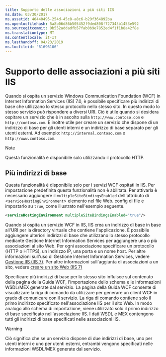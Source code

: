 ```yaml
---
title: Supporto delle associazioni a più siti IIS
ms.date: 03/30/2017
ms.assetid: 40440495-254d-45c8-a8c6-b29f364892ba
ms.openlocfilehash: 5a8b06d86b505452f9ded808f727343b1453e592
ms.sourcegitcommit: 9b552addadfb57fab0b9e7852ed4f1f1b8a42f8e
ms.translationtype: MT
ms.contentlocale: it-IT
ms.lasthandoff: 04/23/2019
ms.locfileid: "61696106"
---
```

# <a name="supporting-multiple-iis-site-bindings"></a>Supporto delle associazioni a più siti IIS
Quando si ospita un servizio Windows Communication Foundation (WCF) in Internet Information Services (IIS) 7.0, è possibile specificare più indirizzi di base che utilizzano lo stesso protocollo nello stesso sito. In questo modo lo stesso servizio può rispondere a diversi URI. Ciò è utile quando si desidera ospitare un servizio che è in ascolto sulla `http://www.contoso.com` e `http://contoso.com`. È inoltre utile per creare un servizio che dispone di un indirizzo di base per gli utenti interni e un indirizzo di base separato per gli utenti esterni. Ad esempio: `http://internal.contoso.com` e `http://www.contoso.com`.  
  
> [!NOTE]
>  Questa funzionalità è disponibile solo utilizzando il protocollo HTTP.  
  
## <a name="multiple-base-addresses"></a>Più indirizzi di base  
 Questa funzionalità è disponibile solo per i servizi WCF ospitati in IIS. Per impostazione predefinita questa funzionalità non è abilitata. Per attivarla è necessario aggiungere il `multipleSiteBindingsEnabled` dell'attributo di <`serviceHostingEnvironment`> elemento nel file Web. config di file e impostarlo su `true`, come illustrato nell'esempio seguente.  
  
```xml  
<serviceHostingEnvironment multipleSiteBindingsEnabled="true"/>  
```  
  
 Quando si ospita un servizio WCF in IIS, IIS crea un indirizzo di base in base all'URI per la directory virtuale che contiene l'applicazione. È possibile aggiungere ulteriori indirizzi di base che utilizzano lo stesso protocollo mediante Gestione Internet Information Services per aggiungere una o più associazioni al sito Web. Per ogni associazione specificare un protocollo (HTTP o HTTPS), un indirizzo IP, una porta e un nome host. Per altre informazioni sull'uso di Gestione Internet Information Services, vedere [Gestione IIS (IIS 7)](https://go.microsoft.com/fwlink/?LinkId=164057). Per altre informazioni sull'aggiunta di associazioni a un sito, vedere [creare un sito Web (IIS 7)](https://go.microsoft.com/fwlink/?LinkId=164060)  
  
 Specificare più indirizzi di base per lo stesso sito influisce sul contenuto della pagina della Guida WCF, l'importazione dello schema e le informazioni WSDL/MEX generate dal servizio. La pagina della Guida WCF consente di visualizzare la riga di comando da utilizzare per generare un client WCF in grado di comunicare con il servizio. La riga di comando contiene solo il primo indirizzo specificato nell'associazione IIS per il sito Web. In modo analogo allo schema di importazione, viene utilizzato solo il primo indirizzo di base specificato nell'associazione IIS. I dati WSDL e MEX contengono tutti gli indirizzi di base specificati nelle associazioni IIS.  
  
> [!WARNING]
>  Ciò significa che se un servizio dispone di due indirizzi di base, uno per utenti interni e uno per utenti esterni, entrambi vengono specificati nelle informazioni WSDL/MEX generate dal servizio.
